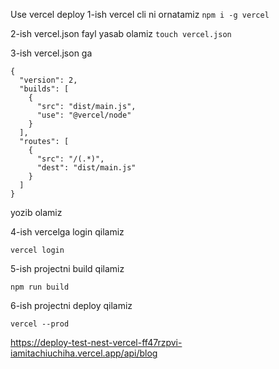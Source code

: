 Use vercel deploy
1-ish
vercel cli ni ornatamiz
```npm i -g vercel```

2-ish
vercel.json fayl yasab olamiz
``` touch vercel.json ```

3-ish
vercel.json ga
```
{
  "version": 2,
  "builds": [
    {
      "src": "dist/main.js",
      "use": "@vercel/node"
    }
  ],
  "routes": [
    {
      "src": "/(.*)",
      "dest": "dist/main.js"
    }
  ]
}
```
yozib olamiz


4-ish vercelga login qilamiz


```vercel login```

5-ish projectni build qilamiz

``` npm run build ```


6-ish projectni deploy qilamiz

```vercel --prod```

https://deploy-test-nest-vercel-ff47rzpvi-iamitachiuchiha.vercel.app/api/blog

